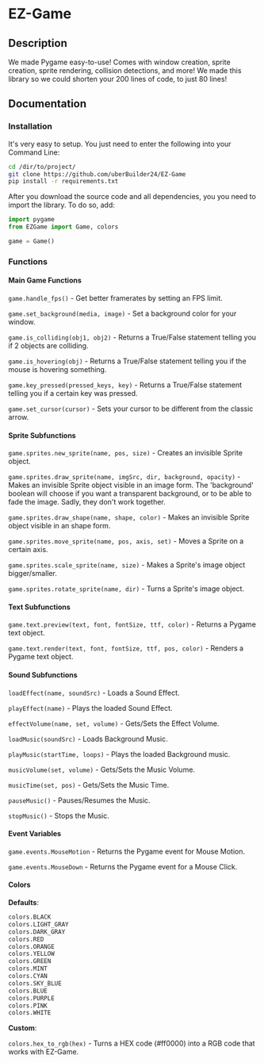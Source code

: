 # EZ-Game
## Description
We made Pygame easy-to-use! Comes with window creation, sprite creation, sprite rendering, collision detections, and more! We made this library so we could shorten your 200 lines of code, to just 80 lines!

## Documentation
### Installation
It's very easy to setup. You just need to enter the following into your Command Line:
```sh
cd /dir/to/project/
git clone https://github.com/uberBuilder24/EZ-Game
pip install -r requirements.txt
```
After you download the source code and all dependencies, you you need to import the library. To do so, add:
```py
import pygame
from EZGame import Game, colors

game = Game()
```

### Functions
#### Main Game Functions
`game.handle_fps()` - Get better framerates by setting an FPS limit.

`game.set_background(media, image)` - Set a background color for your window.

`game.is_colliding(obj1, obj2)` - Returns a True/False statement telling you if 2 objects are colliding.

`game.is_hovering(obj)` - Returns a True/False statement telling you if the mouse is hovering something.

`game.key_pressed(pressed_keys, key)` - Returns a True/False statement telling you if a certain key was pressed.

`game.set_cursor(cursor)` - Sets your cursor to be different from the classic arrow.

#### Sprite Subfunctions
`game.sprites.new_sprite(name, pos, size)` - Creates an invisible Sprite object.

`game.sprites.draw_sprite(name, imgSrc, dir, background, opacity)` - Makes an invisible Sprite object visible in an image form. The 'background' boolean will choose if you want a transparent background, or to be able to fade the image. Sadly, they don't work together.

`game.sprites.draw_shape(name, shape, color)` - Makes an invisible Sprite object visible in an shape form.

`game.sprites.move_sprite(name, pos, axis, set)` - Moves a Sprite on a certain axis.

`game.sprites.scale_sprite(name, size)` - Makes a Sprite's image object bigger/smaller.

`game.sprites.rotate_sprite(name, dir)` - Turns a Sprite's image object.

#### Text Subfunctions
`game.text.preview(text, font, fontSize, ttf, color)` - Returns a Pygame text object.

`game.text.render(text, font, fontSize, ttf, pos, color)` - Renders a Pygame text object.

#### Sound Subfunctions
`loadEffect(name, soundSrc)` - Loads a Sound Effect.

`playEffect(name)` - Plays the loaded Sound Effect.

`effectVolume(name, set, volume)` - Gets/Sets the Effect Volume.

`loadMusic(soundSrc)` - Loads Background Music.

`playMusic(startTime, loops)` - Plays the loaded Background music.

`musicVolume(set, volume)` - Gets/Sets the Music Volume.

`musicTime(set, pos)` - Gets/Sets the Music Time.

`pauseMusic()` - Pauses/Resumes the Music.

`stopMusic()` - Stops the Music.

#### Event Variables
`game.events.MouseMotion` - Returns the Pygame event for Mouse Motion.

`game.events.MouseDown` - Returns the Pygame event for a Mouse Click.

#### Colors
__**Defaults**__:

```py
colors.BLACK
colors.LIGHT_GRAY
colors.DARK_GRAY
colors.RED
colors.ORANGE
colors.YELLOW
colors.GREEN
colors.MINT
colors.CYAN
colors.SKY_BLUE
colors.BLUE
colors.PURPLE
colors.PINK
colors.WHITE
```

__**Custom**__:

`colors.hex_to_rgb(hex)` - Turns a HEX code (#ff0000) into a RGB code that works with EZ-Game.